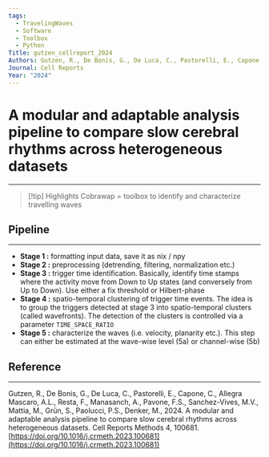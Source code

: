 ```yaml
---
tags:
  - TravelingWaves
  - Software
  - Toolbox
  - Python
Title: gutzen_cellreport_2024
Authors: Gutzen, R., De Bonis, G., De Luca, C., Pastorelli, E., Capone, C., Allegra Mascaro, A.L., Resta, F., Manasanch, A., Pavone, F.S., Sanchez-Vives, M.V., Mattia, M., Grün, S., Paolucci, P.S., Denker, M.
Journal: Cell Reports
Year: "2024"
---
```

# A modular and adaptable analysis pipeline to compare slow cerebral rhythms across heterogeneous datasets

---

> [!tip] Highlights
> Cobrawap = toolbox to identify and characterize travelling waves


## Pipeline
---

- **Stage 1 :** formatting input data, save it as nix / npy
- **Stage 2 :** preprocessing (detrending, filtering, normalization etc.)
- **Stage 3 :** trigger time identification. Basically, identify time stamps where the activity move from Down to Up states (and conversely from Up to Down). Use either a fix threshold or Hilbert-phase
- **Stage 4 :** spatio-temporal clustering of trigger time events. The idea is to group the triggers detected at stage 3 into spatio-temporal clusters (called wavefronts). The detection of the clusters is controlled via a parameter `TIME_SPACE_RATIO`
- **Stage 5 :** characterize the waves (i.e. velocity, planarity etc.). This step can either be estimated at the wave-wise level (5a) or channel-wise (5b)

## Reference
---
Gutzen, R., De Bonis, G., De Luca, C., Pastorelli, E., Capone, C., Allegra Mascaro, A.L., Resta, F., Manasanch, A., Pavone, F.S., Sanchez-Vives, M.V., Mattia, M., Grün, S., Paolucci, P.S., Denker, M., 2024. A modular and adaptable analysis pipeline to compare slow cerebral rhythms across heterogeneous datasets. Cell Reports Methods 4, 100681. [https://doi.org/10.1016/j.crmeth.2023.100681](https://doi.org/10.1016/j.crmeth.2023.100681)